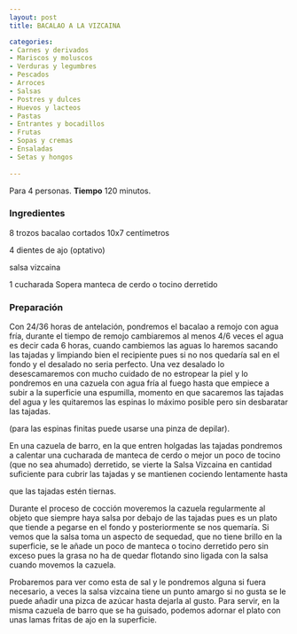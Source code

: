 ```yaml
---
layout: post
title: BACALAO A LA VIZCAINA

categories:
- Carnes y derivados
- Mariscos y moluscos
- Verduras y legumbres
- Pescados
- Arroces
- Salsas
- Postres y dulces
- Huevos y lacteos
- Pastas
- Entrantes y bocadillos
- Frutas
- Sopas y cremas
- Ensaladas
- Setas y hongos
 
---
```

Para 4 personas.
<b>Tiempo</b> 120 minutos.

<h3>Ingredientes</h3>

8 trozos bacalao cortados 10x7 centímetros

4 dientes de ajo (optativo)

salsa vizcaina

1 cucharada Sopera manteca de cerdo o tocino derretido	

<h3>Preparación</h3>

Con 24/36 horas de antelación, pondremos el bacalao a remojo con agua fría, durante el tiempo de remojo cambiaremos al menos 4/6 veces el agua es decir cada 6 horas, cuando cambiemos las aguas lo haremos sacando las tajadas y limpiando bien el recipiente pues si no nos quedaría sal en el fondo y el desalado no seria perfecto. Una vez desalado lo desescamaremos con mucho cuidado de no estropear la piel y lo pondremos en una cazuela con agua fría al fuego hasta que empiece a subir a la superficie una espumilla, momento en que sacaremos las tajadas del agua y les quitaremos las espinas lo máximo posible pero sin desbaratar las tajadas.

(para las espinas finitas puede usarse una pinza de depilar).

En una cazuela de barro, en la que entren holgadas las tajadas pondremos a calentar una cucharada de manteca de cerdo o mejor un poco de tocino (que no sea ahumado) derretido, se vierte la Salsa Vizcaina en cantidad suficiente para cubrir las tajadas y se mantienen cociendo lentamente hasta

que las tajadas estén tiernas.

Durante el proceso de cocción moveremos la cazuela regularmente al objeto que siempre haya salsa por debajo de las tajadas pues es un plato que tiende a pegarse en el fondo y posteriormente se nos quemaría. Si vemos que la salsa toma un aspecto de sequedad, que no tiene brillo en la superficie, se le añade un poco de manteca o tocino derretido pero sin exceso pues la grasa no ha de quedar flotando sino ligada con la salsa cuando movemos la cazuela.

Probaremos para ver como esta de sal y le pondremos alguna si fuera necesario, a veces la salsa vizcaina tiene un punto amargo si no gusta se le puede añadir una pizca de azúcar hasta dejarla al gusto. Para servir, en la misma cazuela de barro que se ha guisado, podemos adornar el plato con unas lamas fritas de ajo en la superficie.

